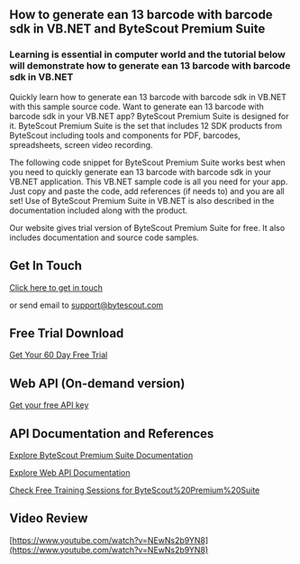 ## How to generate ean 13 barcode with barcode sdk in VB.NET and ByteScout Premium Suite

### Learning is essential in computer world and the tutorial below will demonstrate how to generate ean 13 barcode with barcode sdk in VB.NET

Quickly learn how to generate ean 13 barcode with barcode sdk in VB.NET with this sample source code. Want to generate ean 13 barcode with barcode sdk in your VB.NET app? ByteScout Premium Suite is designed for it. ByteScout Premium Suite is the set that includes 12 SDK products from ByteScout including tools and components for PDF, barcodes, spreadsheets, screen video recording.

The following code snippet for ByteScout Premium Suite works best when you need to quickly generate ean 13 barcode with barcode sdk in your VB.NET application. This VB.NET sample code is all you need for your app. Just copy and paste the code, add references (if needs to) and you are all set! Use of ByteScout Premium Suite in VB.NET is also described in the documentation included along with the product.

Our website gives trial version of ByteScout Premium Suite for free. It also includes documentation and source code samples.

## Get In Touch

[Click here to get in touch](https://bytescout.zendesk.com/hc/en-us/requests/new?subject=ByteScout%20Premium%20Suite%20Question)

or send email to [support@bytescout.com](mailto:support@bytescout.com?subject=ByteScout%20Premium%20Suite%20Question) 

## Free Trial Download

[Get Your 60 Day Free Trial](https://bytescout.com/download/web-installer?utm_source=github-readme)

## Web API (On-demand version)

[Get your free API key](https://pdf.co/documentation/api?utm_source=github-readme)

## API Documentation and References

[Explore ByteScout Premium Suite Documentation](https://bytescout.com/documentation/index.html?utm_source=github-readme)

[Explore Web API Documentation](https://pdf.co/documentation/api?utm_source=github-readme)

[Check Free Training Sessions for ByteScout%20Premium%20Suite](https://academy.bytescout.com/)

## Video Review

[https://www.youtube.com/watch?v=NEwNs2b9YN8](https://www.youtube.com/watch?v=NEwNs2b9YN8)